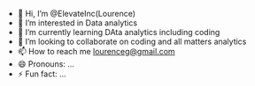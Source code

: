 - 👋 Hi, I’m @ElevateInc(Lourence)
- 👀 I’m interested in Data analytics
- 🌱 I’m currently learning DAta analytics including coding
- 💞️ I’m looking to collaborate on coding and all matters analytics
- 📫 How to reach me lourenceg@gmail.com
- 😄 Pronouns: ...
- ⚡ Fun fact: ...

<!---
ElevateInc/ElevateInc is a ✨ special ✨ repository because its `README.md` (this file) appears on your GitHub profile.
You can click the Preview link to take a look at your changes.
--->
